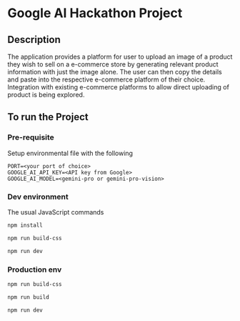 # Google AI Hackathon Project

## Description

The application provides a platform for user to upload an image of a product they wish to sell on a e-commerce store by generating relevant product information with just the image alone. The user can then copy the details and paste into the respective e-commerce platform of their choice. Integration with existing e-commerce platforms to allow direct uploading of product is being explored.

## To run the Project

### Pre-requisite

Setup environmental file with the following

```text
PORT=<your port of choice>
GOOGLE_AI_API_KEY=<API key from Google>
GOOGLE_AI_MODEL=<gemini-pro or gemini-pro-vision> 
```

### Dev environment

The usual JavaScript commands

```bash
npm install

npm run build-css

npm run dev
```

### Production env

```bash
npm run build-css

npm run build

npm run dev
```
